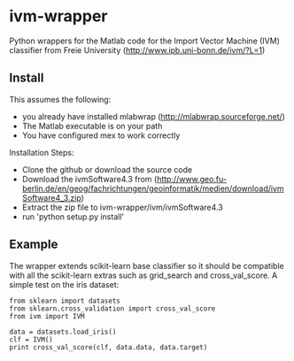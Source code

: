 ivm-wrapper
===========

Python wrappers for the Matlab code for the Import Vector Machine (IVM) classifier from Freie University (http://www.ipb.uni-bonn.de/ivm/?L=1)

Install
-------

This assumes the following:
- you already have installed mlabwrap (http://mlabwrap.sourceforge.net/)
- The Matlab executable is on your path
- You have configured mex to work correctly

Installation Steps:
- Clone the github or download the source code
- Download the ivmSoftware4.3 from (http://www.geo.fu-berlin.de/en/geog/fachrichtungen/geoinformatik/medien/download/ivmSoftware4_3.zip)
- Extract the zip file to ivm-wrapper/ivm/ivmSoftware4.3
- run 'python setup.py install'

Example
-------

The wrapper extends scikit-learn base classifier so it should be compatible with all the scikit-learn extras such as grid_search and cross_val_score.
A simple test on the iris dataset:

	from sklearn import datasets
	from sklearn.cross_validation import cross_val_score
	from ivm import IVM

	data = datasets.load_iris()
	clf = IVM()
	print cross_val_score(clf, data.data, data.target)